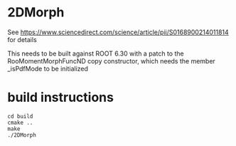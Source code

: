 # 2DMorph
See https://www.sciencedirect.com/science/article/pii/S0168900214011814 for details

This needs to be built against ROOT 6.30 with a patch to the RooMomentMorphFuncND copy constructor, which needs the member _isPdfMode to be initialized

# build instructions
```mkdir build
cd build
cmake ..
make
./2DMorph
```

